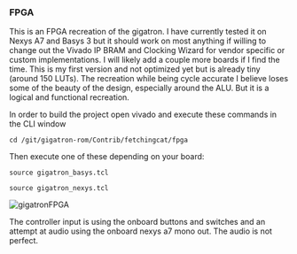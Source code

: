 

### FPGA ###

This is an FPGA recreation of the gigatron.  I have currently tested it on Nexys A7 and Basys 3 but it should work on most anything
if willing to change out the Vivado IP BRAM and Clocking Wizard for vendor specific or custom implementations.  I will likely add a couple more boards if I find the time. This is my first version and not optimized yet but is already tiny (around 150 LUTs). The recreation while being cycle accurate I believe loses some of the beauty of the design, especially around the ALU. But it is a logical and functional recreation. 

In order to build the project open vivado and execute these commands in the CLI window

```
cd /git/gigatron-rom/Contrib/fetchingcat/fpga  
```

Then execute one of these depending on your board:  

```
source gigatron_basys.tcl  
```

```
source gigatron_nexys.tcl   
```

![gigatronFPGA](https://github.com/fetchingcat/gigatron-rom/assets/61957768/dacd3771-114f-44f1-9e8f-2d72e1c47f33)

The controller input is using the onboard buttons and switches and an attempt at audio using the onboard nexys a7 mono out.  The audio is not perfect.




